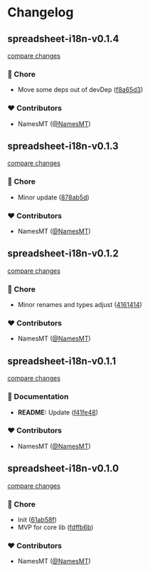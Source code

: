 # Changelog


## spreadsheet-i18n-v0.1.4

[compare changes](https://github.com/namesmt/spreadsheet-i18n--mono/compare/spreadsheet-i18n-v0.1.3...spreadsheet-i18n-v0.1.4)

### 🏡 Chore

- Move some deps out of devDep ([f8a65d3](https://github.com/namesmt/spreadsheet-i18n--mono/commit/f8a65d3))

### ❤️ Contributors

- NamesMT ([@NamesMT](https://github.com/NamesMT))

## spreadsheet-i18n-v0.1.3

[compare changes](https://github.com/namesmt/spreadsheet-i18n--mono/compare/spreadsheet-i18n-v0.1.2...spreadsheet-i18n-v0.1.3)

### 🏡 Chore

- Minor update ([878ab5d](https://github.com/namesmt/spreadsheet-i18n--mono/commit/878ab5d))

### ❤️ Contributors

- NamesMT ([@NamesMT](https://github.com/NamesMT))

## spreadsheet-i18n-v0.1.2

[compare changes](https://github.com/namesmt/spreadsheet-i18n--mono/compare/spreadsheet-i18n-v0.1.1...spreadsheet-i18n-v0.1.2)

### 🏡 Chore

- Minor renames and types adjust ([4161414](https://github.com/namesmt/spreadsheet-i18n--mono/commit/4161414))

### ❤️ Contributors

- NamesMT ([@NamesMT](https://github.com/NamesMT))

## spreadsheet-i18n-v0.1.1

[compare changes](https://github.com/namesmt/spreadsheet-i18n--mono/compare/spreadsheet-i18n-v0.1.0...spreadsheet-i18n-v0.1.1)

### 📖 Documentation

- **README:** Update ([f41fe48](https://github.com/namesmt/spreadsheet-i18n--mono/commit/f41fe48))

### ❤️ Contributors

- NamesMT ([@NamesMT](https://github.com/NamesMT))

## spreadsheet-i18n-v0.1.0

[compare changes](https://github.com/namesmt/spreadsheet-i18n--mono/compare/main...spreadsheet-i18n-v0.1.0)

### 🏡 Chore

- Init ([61ab58f](https://github.com/namesmt/spreadsheet-i18n--mono/commit/61ab58f))
- MVP for core lib ([fdffb6b](https://github.com/namesmt/spreadsheet-i18n--mono/commit/fdffb6b))

### ❤️ Contributors

- NamesMT ([@NamesMT](https://github.com/NamesMT))

